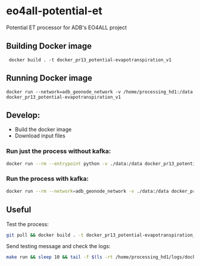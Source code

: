 # eo4all-potential-et
 Potential ET processor for ADB's EO4ALL project

## Building Docker image
     docker build . -t docker_pr13_potential-evapotranspiration_v1

## Running Docker image
    docker run --network=adb_geonode_network -v /home/processing_hd1:/data docker_pr13_potential-evapotranspiration_v1

## Develop:
* Build the docker image
* Download input files

### Run just the process without kafka:
```bash
docker run --rm --entrypoint python -v ./data:/data docker_pr13_potential-evapotranspiration_v1 /app/potential_et.py '{"aoi_name": "T50MRV",  "date": "2022-09-11"}'
```

### Run the process with kafka:
```bash
docker run --rm --network=adb_geonode_network -v ./data:/data docker_pr13_potential-evapotranspiration_v1
```


## Useful
Test the process:
```bash
git pull && docker build . -t docker_pr13_potential-evapotranspiration_test_prcess && docker run --rm --network=adb_geonode_network -e DEBUG=True -e CONSUMER_GROUP=et_test_group_1 -v /home/processing_hd1:/data docker_pr13_potential-evapotranspiration_test_prcess
```

Send testing message and check the logs:
```bash
make run && sleep 10 && tail -f $(ls -rt /home/processing_hd1/logs/docker_PR13_Potential-Evapotranspiration_logs/Potential_Evapotranspiration_*  | tail -n 1)
```
